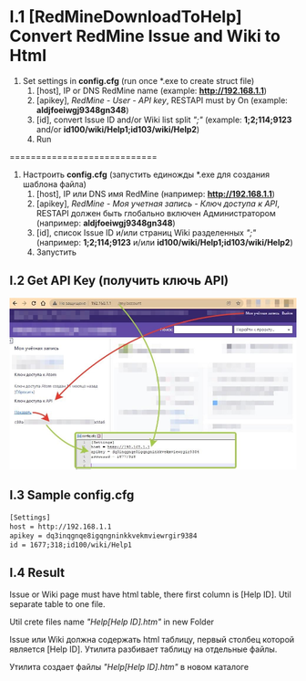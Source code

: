 # I.1 [RedMineDownloadToHelp] Convert RedMine Issue and Wiki to Html

1. Set settings in **config.cfg** (run once *.exe to create struct file)
   1. [host], IP or DNS RedMine name (example: **http://192.168.1.1**)
   2. [apikey], *RedMine - User - API key*, RESTAPI must by On (example: **aldjfoeiwgj9348gn348**)
   3. [id], convert Issue ID and/or Wiki list split *";"* (example: **1;2;114;9123** and/or **id100/wiki/Help1;id103/wiki/Help2**)
   4. Run

============================

1. Настроить **config.cfg** (запустить единожды *.exe для создания шаблона файла)
   1. [host], IP или DNS имя RedMine (например: **http://192.168.1.1**)
   2. [apikey], *RedMine - Моя учетная запись - Ключ доступа к API*, RESTAPI должен быть глобально включен Администратором (например: **aldjfoeiwgj9348gn348**)
   3. [id], список Issue ID и/или страниц Wiki разделенных *";"* (например: **1;2;114;9123** и/или **id100/wiki/Help1;id103/wiki/Help2**)
   4. Запустить

## I.2 Get API Key (получить ключь API) 

![alt text](https://github.com/MasyGreen/RedMine.ToHelp/blob/master/Settings%20manual%20(config.cfg).jpg)

## I.3 Sample config.cfg
```
[Settings]
host = http://192.168.1.1
apikey = dq3inqgnqe8igqngninkkvekmviewrgir9384
id = 1677;318;id100/wiki/Help1
```

## I.4 Result
Issue or Wiki page must have html table, there first column is [Help ID]. Util separate table to one file.

Util crete files name *"Help[Help ID].htm"* in new Folder

Issue или Wiki должна содержать html таблицу, первый столбец которой является [Help ID]. Утилита разбивает таблицу на отдельные файлы.

Утилита создает файлы *"Help[Help ID].htm"* в новом каталоге